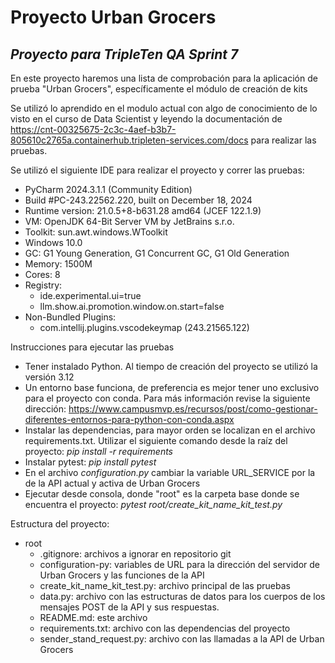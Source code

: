 # Proyecto Urban Grocers 

## _Proyecto para TripleTen QA Sprint 7_

En este proyecto haremos una lista de comprobación para la aplicación de prueba "Urban Grocers", específicamente el módulo de creación de kits

Se utilizó lo aprendido en el modulo actual con algo de conocimiento de lo visto en el curso de Data Scientist y leyendo la documentación de https://cnt-00325675-2c3c-4aef-b3b7-805610c2765a.containerhub.tripleten-services.com/docs para realizar las pruebas.

Se utilizó el siguiente IDE para realizar el proyecto y correr las pruebas:
- PyCharm 2024.3.1.1 (Community Edition)
- Build #PC-243.22562.220, built on December 18, 2024
- Runtime version: 21.0.5+8-b631.28 amd64 (JCEF 122.1.9)
- VM: OpenJDK 64-Bit Server VM by JetBrains s.r.o.
- Toolkit: sun.awt.windows.WToolkit
- Windows 10.0
- GC: G1 Young Generation, G1 Concurrent GC, G1 Old Generation
- Memory: 1500M
- Cores: 8
- Registry:
  - ide.experimental.ui=true
  - llm.show.ai.promotion.window.on.start=false
- Non-Bundled Plugins:
  - com.intellij.plugins.vscodekeymap (243.21565.122)

Instrucciones para ejecutar las pruebas
- Tener instalado Python. Al tiempo de creación del proyecto se utilizó la versión 3.12
- Un entorno base funciona, de preferencia es mejor tener uno exclusivo para el proyecto con conda. Para más información revise la siguiente dirección: https://www.campusmvp.es/recursos/post/como-gestionar-diferentes-entornos-para-python-con-conda.aspx  
- Instalar las dependencias, para mayor orden se localizan en el archivo requirements.txt. Utilizar el siguiente comando desde la raíz del proyecto: *pip install -r requirements*
- Instalar pytest: *pip install pytest*
- En el archivo *configuration.py* cambiar la variable URL_SERVICE por la de la API actual y activa de Urban Grocers
- Ejecutar desde consola, donde "root" es la carpeta base donde se encuentra el proyecto: *pytest root/create_kit_name_kit_test.py*

Estructura del proyecto:
- root
  - .gitignore: archivos a ignorar en repositorio git
  - configuration-py: variables de URL para la dirección del servidor de Urban Grocers y las funciones de la API
  - create_kit_name_kit_test.py: archivo principal de las pruebas 
  - data.py: archivo con las estructuras de datos para los cuerpos de los mensajes POST de la API y sus respuestas. 
  - README.md: este archivo
  - requirements.txt: archivo con las dependencias del proyecto
  - sender_stand_request.py: archivo con las llamadas a la API de Urban Grocers
  